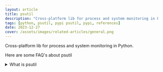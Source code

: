 ```yaml
---
layout: article
title: psutil
description: "Cross-platform lib for process and system monitoring in Python."
tags: [python, psutil, pypi psutil, pypi, references]
date: 2023-12-27
cover: /assets/images/related-articles/general.png
---
```


Cross-platform lib for process and system monitoring in Python.

Here are some FAQ's about psutil
<details>
<summary>What is psutil</summary>
Cross-platform lib for process and system monitoring in Python.
</details>
